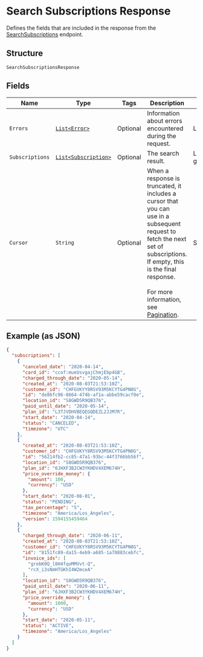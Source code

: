 
# Search Subscriptions Response

Defines the fields that are included in the response from the
[SearchSubscriptions](/doc/api/subscriptions.md#search-subscriptions) endpoint.

## Structure

`SearchSubscriptionsResponse`

## Fields

| Name | Type | Tags | Description | Getter |
|  --- | --- | --- | --- | --- |
| `Errors` | [`List<Error>`](/doc/models/error.md) | Optional | Information about errors encountered during the request. | List<Error> getErrors() |
| `Subscriptions` | [`List<Subscription>`](/doc/models/subscription.md) | Optional | The search result. | List<Subscription> getSubscriptions() |
| `Cursor` | `String` | Optional | When a response is truncated, it includes a cursor that you can<br>use in a subsequent request to fetch the next set of subscriptions.<br>If empty, this is the final response.<br><br>For more information, see [Pagination](https://developer.squareup.com/docs/working-with-apis/pagination). | String getCursor() |

## Example (as JSON)

```json
{
  "subscriptions": [
    {
      "canceled_date": "2020-04-14",
      "card_id": "ccof:mueUsvgajChmjEbp4GB",
      "charged_through_date": "2020-05-14",
      "created_at": "2020-08-03T21:53:10Z",
      "customer_id": "CHFGVKYY8RSV93M5KCYTG4PN0G",
      "id": "de86fc96-8664-474b-af1a-abbe59cacf0e",
      "location_id": "S8GWD5R9QB376",
      "paid_until_date": "2020-05-14",
      "plan_id": "L3TJVDHVBEQEGQDEZL2JJM7R",
      "start_date": "2020-04-14",
      "status": "CANCELED",
      "timezone": "UTC"
    },
    {
      "created_at": "2020-08-03T21:53:10Z",
      "customer_id": "CHFGVKYY8RSV93M5KCYTG4PN0G",
      "id": "56214fb2-cc85-47a1-93bc-44f3766bb56f",
      "location_id": "S8GWD5R9QB376",
      "plan_id": "6JHXF3B2CW3YKHDV4XEM674H",
      "price_override_money": {
        "amount": 100,
        "currency": "USD"
      },
      "start_date": "2020-08-01",
      "status": "PENDING",
      "tax_percentage": "5",
      "timezone": "America/Los_Angeles",
      "version": 1594155459464
    },
    {
      "charged_through_date": "2020-06-11",
      "created_at": "2020-08-03T21:53:10Z",
      "customer_id": "CHFGVKYY8RSV93M5KCYTG4PN0G",
      "id": "8151fc89-da15-4eb9-a685-1a70883cebfc",
      "invoice_ids": [
        "grebK0Q_l8H4fqoMMVvt-Q",
        "rcX_i3sNmHTGKhI4W2mceA"
      ],
      "location_id": "S8GWD5R9QB376",
      "paid_until_date": "2020-06-11",
      "plan_id": "6JHXF3B2CW3YKHDV4XEM674H",
      "price_override_money": {
        "amount": 1000,
        "currency": "USD"
      },
      "start_date": "2020-05-11",
      "status": "ACTIVE",
      "timezone": "America/Los_Angeles"
    }
  ]
}
```

